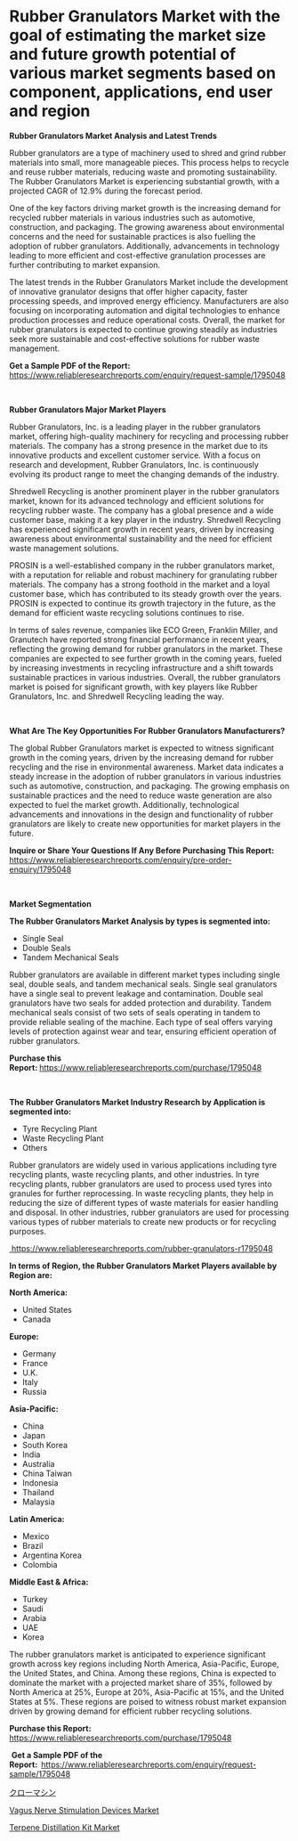 <p><h1>Rubber Granulators Market with the goal of estimating the market size and future growth potential of various market segments based on component, applications, end user and region</h1></p><p><strong>Rubber Granulators Market Analysis and Latest Trends</strong></p>
<p><p>Rubber granulators are a type of machinery used to shred and grind rubber materials into small, more manageable pieces. This process helps to recycle and reuse rubber materials, reducing waste and promoting sustainability. The Rubber Granulators Market is experiencing substantial growth, with a projected CAGR of 12.9% during the forecast period. </p><p>One of the key factors driving market growth is the increasing demand for recycled rubber materials in various industries such as automotive, construction, and packaging. The growing awareness about environmental concerns and the need for sustainable practices is also fuelling the adoption of rubber granulators. Additionally, advancements in technology leading to more efficient and cost-effective granulation processes are further contributing to market expansion.</p><p>The latest trends in the Rubber Granulators Market include the development of innovative granulator designs that offer higher capacity, faster processing speeds, and improved energy efficiency. Manufacturers are also focusing on incorporating automation and digital technologies to enhance production processes and reduce operational costs. Overall, the market for rubber granulators is expected to continue growing steadily as industries seek more sustainable and cost-effective solutions for rubber waste management.</p></p>
<p><strong>Get a Sample PDF of the Report:&nbsp;</strong> <a href="https://www.reliableresearchreports.com/enquiry/request-sample/1795048">https://www.reliableresearchreports.com/enquiry/request-sample/1795048</a></p>
<p>&nbsp;</p>
<p><strong>Rubber Granulators Major Market Players</strong></p>
<p><p>Rubber Granulators, Inc. is a leading player in the rubber granulators market, offering high-quality machinery for recycling and processing rubber materials. The company has a strong presence in the market due to its innovative products and excellent customer service. With a focus on research and development, Rubber Granulators, Inc. is continuously evolving its product range to meet the changing demands of the industry.</p><p>Shredwell Recycling is another prominent player in the rubber granulators market, known for its advanced technology and efficient solutions for recycling rubber waste. The company has a global presence and a wide customer base, making it a key player in the industry. Shredwell Recycling has experienced significant growth in recent years, driven by increasing awareness about environmental sustainability and the need for efficient waste management solutions.</p><p>PROSIN is a well-established company in the rubber granulators market, with a reputation for reliable and robust machinery for granulating rubber materials. The company has a strong foothold in the market and a loyal customer base, which has contributed to its steady growth over the years. PROSIN is expected to continue its growth trajectory in the future, as the demand for efficient waste recycling solutions continues to rise.</p><p>In terms of sales revenue, companies like ECO Green, Franklin Miller, and Granutech have reported strong financial performance in recent years, reflecting the growing demand for rubber granulators in the market. These companies are expected to see further growth in the coming years, fueled by increasing investments in recycling infrastructure and a shift towards sustainable practices in various industries. Overall, the rubber granulators market is poised for significant growth, with key players like Rubber Granulators, Inc. and Shredwell Recycling leading the way.</p></p>
<p>&nbsp;</p>
<p><strong>What Are The Key Opportunities For Rubber Granulators Manufacturers?</strong></p>
<p><p>The global Rubber Granulators market is expected to witness significant growth in the coming years, driven by the increasing demand for rubber recycling and the rise in environmental awareness. Market data indicates a steady increase in the adoption of rubber granulators in various industries such as automotive, construction, and packaging. The growing emphasis on sustainable practices and the need to reduce waste generation are also expected to fuel the market growth. Additionally, technological advancements and innovations in the design and functionality of rubber granulators are likely to create new opportunities for market players in the future.</p></p>
<p><strong>Inquire or Share Your Questions If Any Before Purchasing This Report:</strong> <a href="https://www.reliableresearchreports.com/enquiry/pre-order-enquiry/1795048">https://www.reliableresearchreports.com/enquiry/pre-order-enquiry/1795048</a></p>
<p>&nbsp;</p>
<p><strong>Market Segmentation</strong></p>
<p><strong>The Rubber Granulators Market Analysis by types is segmented into:</strong></p>
<p><ul><li>Single Seal</li><li>Double Seals</li><li>Tandem Mechanical Seals</li></ul></p>
<p><p>Rubber granulators are available in different market types including single seal, double seals, and tandem mechanical seals. Single seal granulators have a single seal to prevent leakage and contamination. Double seal granulators have two seals for added protection and durability. Tandem mechanical seals consist of two sets of seals operating in tandem to provide reliable sealing of the machine. Each type of seal offers varying levels of protection against wear and tear, ensuring efficient operation of rubber granulators.</p></p>
<p><strong>Purchase this Report:&nbsp;</strong><a href="https://www.reliableresearchreports.com/purchase/1795048">https://www.reliableresearchreports.com/purchase/1795048</a></p>
<p>&nbsp;</p>
<p><strong>The Rubber Granulators Market Industry Research by Application is segmented into:</strong></p>
<p><ul><li>Tyre Recycling Plant</li><li>Waste Recycling Plant</li><li>Others</li></ul></p>
<p><p>Rubber granulators are widely used in various applications including tyre recycling plants, waste recycling plants, and other industries. In tyre recycling plants, rubber granulators are used to process used tyres into granules for further reprocessing. In waste recycling plants, they help in reducing the size of different types of waste materials for easier handling and disposal. In other industries, rubber granulators are used for processing various types of rubber materials to create new products or for recycling purposes.</p></p>
<p><a href="https://www.reliableresearchreports.com/rubber-granulators-r1795048">&nbsp;https://www.reliableresearchreports.com/rubber-granulators-r1795048</a></p>
<p><strong>In terms of Region, the Rubber Granulators Market Players available by Region are:</strong></p>
<p>
    <p> <strong> North America: </strong>
        <ul>
            <li>United States</li>
            <li>Canada</li>
        </ul>
        </p> 
    <p> <strong> Europe: </strong>
        <ul>
            <li>Germany</li>
            <li>France</li>
            <li>U.K.</li>
            <li>Italy</li>
            <li>Russia</li>
        </ul>
        </p> 
    <p> <strong> Asia-Pacific: </strong>
        <ul>
            <li>China</li>
            <li>Japan</li>
            <li>South Korea</li>
            <li>India</li>
            <li>Australia</li>
            <li>China Taiwan</li>
            <li>Indonesia</li>
            <li>Thailand</li>
            <li>Malaysia</li>
        </ul>
        </p> 
    <p> <strong> Latin America: </strong>
        <ul>
            <li>Mexico</li>
            <li>Brazil</li>
            <li>Argentina Korea</li>
            <li>Colombia</li>
        </ul>
        </p> 
    <p> <strong> Middle East & Africa: </strong>
        <ul>
            <li>Turkey</li>
            <li>Saudi</li>
            <li>Arabia</li>
            <li>UAE</li>
            <li>Korea</li>
        </ul>
    </p>
    </p>
<p><p>The rubber granulators market is anticipated to experience significant growth across key regions including North America, Asia-Pacific, Europe, the United States, and China. Among these regions, China is expected to dominate the market with a projected market share of 35%, followed by North America at 25%, Europe at 20%, Asia-Pacific at 15%, and the United States at 5%. These regions are poised to witness robust market expansion driven by growing demand for efficient rubber recycling solutions.</p></p>
<p><strong>Purchase this Report: </strong><a href="https://www.reliableresearchreports.com/purchase/1795048">https://www.reliableresearchreports.com/purchase/1795048</a></p>
<p>&nbsp;<strong>Get a Sample PDF of the Report:&nbsp;&nbsp;</strong><a href="https://www.reliableresearchreports.com/enquiry/request-sample/1795048">https://www.reliableresearchreports.com/enquiry/request-sample/1795048</a></p>
<p><strong></strong></p>
<p><p><a href="https://github.com/Sophiaard2003/Market-Research-Report-List-1/blob/main/348175832113.md">クローマシン</a></p><p><a href="https://sulfuric-clavicle-d39.notion.site/Vagus-Nerve-Stimulation-Devices-Market-Comprehensive-Assessment-by-Type-Application-and-Geography-54fcbcf8f3de4077a2e2e5436092d948">Vagus Nerve Stimulation Devices Market</a></p><p><a href="https://github.com/brenzgnarento/Market-Research-Report-List-2/blob/main/terpene-distillation-kit-market.md">Terpene Distillation Kit Market</a></p></p>